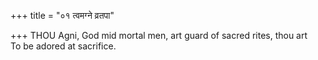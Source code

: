 +++
title = "०१ त्वमग्ने व्रतपा"

+++
THOU Agni, God mid mortal men, art guard of sacred rites, thou art  
     To be adored at sacrifice.